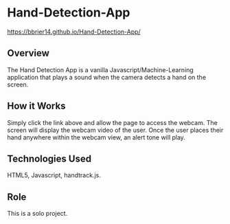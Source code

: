 # Hand-Detection-App
https://bbrier14.github.io/Hand-Detection-App/
## Overview
The Hand Detection App is a vanilla Javascript/Machine-Learning application that plays a sound when the camera detects a hand on the screen.
## How it Works
Simply click the link above and allow the page to access the webcam. The screen will display the webcam video of the user. Once the user places their hand anywhere within the webcam view, an alert tone will play.
## Technologies Used
HTML5, Javascript, handtrack.js.
## Role
This is a solo project.

